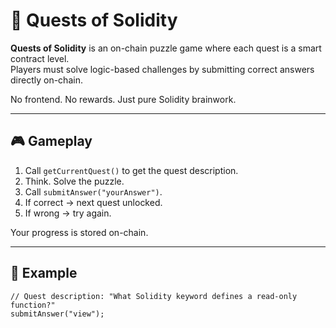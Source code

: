 # 🧩 Quests of Solidity    
  
**Quests of Solidity** is an on-chain puzzle game where each quest is a smart contract level.  
Players must solve logic-based challenges by submitting correct answers directly on-chain.
  
No frontend. No rewards. Just pure Solidity brainwork.
  
---
  
## 🎮 Gameplay 
   
1. Call `getCurrentQuest()` to get the quest description. 
2. Think. Solve the puzzle.
3. Call `submitAnswer("yourAnswer")`.
4. If correct → next quest unlocked.   
5. If wrong → try again.
  
Your progress is stored on-chain.

---  
   
## 🔐 Example

```solidity  
// Quest description: "What Solidity keyword defines a read-only function?"
submitAnswer("view");
